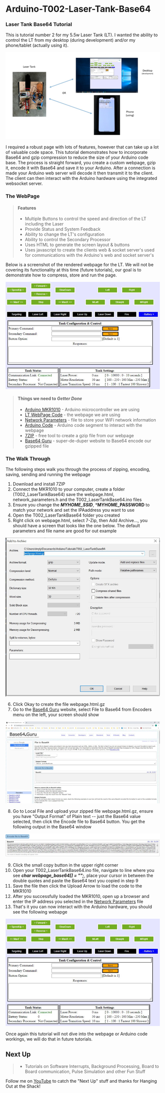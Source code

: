 # Arduino-T002-Laser-Tank-Base64

### Laser Tank Base64 Tutorial
This is tutorial number 2 for my 5.5w Laser Tank (LT). I wanted the ability to control the LT from my desktop (during development) and/or my phone/tablet (actually using it).

![Overview](/Images/OverView.jpg)

I required a robust page with lots of features, however that can take up a lot of valuable code space.  This tutorial demonstrates how to incorporate Base64 and gzip compression to reduce the size of your Arduino code base. The process is straight forward, you create a custom webpage, gzip it, encode it with Base64 and save it to your Arduino.  After a connection is made your Arduino web server will decode it then transmit it to the client.  The client can then interact with the Arduino hardware using the integrated websocket server.

### The WebPage

> #### Features
> - Multiple Buttons to control the speed and direction of the LT including the Laser
> - Provide Status and System Feedback
> - Ability to change the LT's configuration
> - Ability to control the Secondary Processor
> - Uses HTML to generate the screen layout & buttons
> - Uses javascript to create the clients web & socket server's used for communications with the Arduino's web and socket server's

Below is a screenshot of the rendered webpage for the LT.  We will not be covering its functionality at this time (future tutorials), our goal is to demonstrate how to compress, store and run the page. 

![LT WebPage Image](/Images/LaserTankWebPage.JPG)

> #### Things we need to *Getter Done*
> - [Arduino MKR1010](https://store.arduino.cc/usa/mkr-wifi-1010) - Arduino microcontroller we are using
> - [LT WebPage Code](/webpage.html) - the webpage we are using
> - [Network Parameters](/network_parameters.h) - file to store your WiFi network information
> - [Arduino Code](/T002_LaserTankBase64.ino) - Arduino code segment to interact with the webpage
> - [7ZIP](https://www.7-zip.org/) - free tool to create a gzip file from our webpage
> - [Base64 Guru](https://base64.guru/) - super-de-duper website to Base64 encode our gzipped file 

### The Walk Through

The following steps walk you through the process of zipping, encoding, saving, sending and running the webpage

1. Download and install 7ZIP
2. Connect the MKR1010 to your computer, create a folder (T002_LaserTankBase64) save the webpage.html, network_parameters.h and the T002_LaserTankBase64.ino files
3. Ensure you change the ***MYHOME_SSID***, ***MYHOME_PASSWORD** to match your network and set the IPAaddress you want to use  
4. Open the T002_LaserTankBase64 folder you created
5. Right click on webpage.html, select 7-Zip, then Add Archive..., you should have a screen that looks like the one below.  The default parameters and file name are good for out example

![7zip](/Images/7zip.JPG)

6. Click Okay to create the file webpage.html.gz
7. Go to the [Base64 Guru](https://base64.guru/) website, select File to Base64 from Encoders menu on the left, your screen should show

![Base64](/Images/Base64.JPG)

8. Go to Local File and upload your zipped file webpage.html.gz, ensure you have "Output Format" of Plain text -- just the Base64 value selected, then click the Encode file to Base64 button. You get the following output in the Base64 window

![Base64Output](/Images/Base64Output.JPG)

9. Click the small copy button in the upper right corner
10. Open your T002_LaserTankBase64.ino file, navigate to line where you see ***char webpage_base64[] = "";***, place your cursor in between the double quotes and paste the Base64 text you copied in step 9
11. Save the file then click the Upload Arrow to load the code to the MKR1010
12. After you successfully loaded the MKR1010, open up a browser and enter the IP address you selected in the [Network Parameters](/network_parameters.h) file
13. That's it you can now interact with the Arduino hardware, you should see the following webapge

![LT WebPage Image](/Images/LaserTankWebPage.JPG)

Once again this tutorial will not dive into the webpage or Arduino code workings, we will do that in future tutorials.

## Next Up
> - Tutorials on Software Interrupts, Background Processing, Board to Board communication, Pulse Simulation and other Fun Stuff

Follow me on [YouTube](https://www.youtube.com/channel/UClwcP7ByE6Ia9DmKfP0C-UQ) to catch the "Next Up" stuff and thanks for Hanging Out at the Shack!

